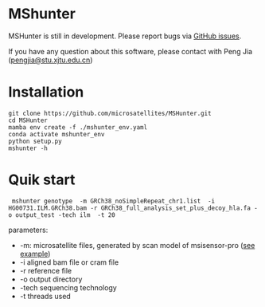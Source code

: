 # MShunter

MSHunter is still in development. Please report bugs via [GitHub issues](https://github.com/microsatellites/MSHunter/issues/new).

If you have any question about this software, please contact with Peng Jia (pengjia@stu.xjtu.edu.cn)

# Installation

```shell
git clone https://github.com/microsatellites/MSHunter.git
cd MSHunter
mamba env create -f ./mshunter_env.yaml
conda activate mshunter_env
python setup.py
mshunter -h 
```

# Quik start

```shell 
 mshunter genotype  -m GRCh38_noSimpleRepeat_chr1.list  -i HG00731.ILM.GRCh38.bam -r GRCh38_full_analysis_set_plus_decoy_hla.fa -o output_test -tech ilm  -t 20 
```

parameters: 
* -m: microsatellite files, generated by scan model of msisensor-pro ([see example](https://raw.githubusercontent.com/microsatellites/MSHunter/master/test/data/GRCh38_noSimpleRepeat_chr1.list))
* -i aligned bam file or cram file
* -r reference file 
* -o output directory 
* -tech sequencing technology 
* -t threads used
